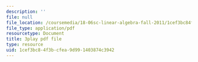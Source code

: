 ```yaml
---
description: ''
file: null
file_location: /coursemedia/18-06sc-linear-algebra-fall-2011/1cef3bc84f3bcfea9d991403874c3942_FzncDO1eSNI.pdf
file_type: application/pdf
resourcetype: Document
title: 3play pdf file
type: resource
uid: 1cef3bc8-4f3b-cfea-9d99-1403874c3942
---
```

